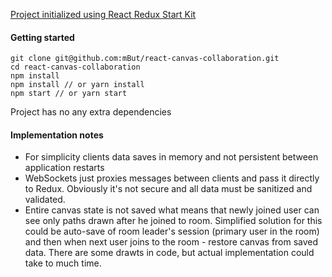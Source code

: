 [Project initialized using React Redux Start Kit](https://github.com/davezuko/react-redux-starter-kit.git)

#### Getting started

```
git clone git@github.com:mBut/react-canvas-collaboration.git
cd react-canvas-collaboration
npm install
npm install // or yarn install
npm start // or yarn start
```

Project has no any extra dependencies

#### Implementation notes

- For simplicity clients data saves in memory and not persistent between application restarts
- WebSockets just proxies messages between clients and pass it directly to Redux. Obviously it's not secure and all data must be sanitized and validated.
- Entire canvas state is not saved what means that newly joined user can see only paths drawn after he joined to room. Simplified solution for this could be auto-save of room leader's session (primary user in the room) and then when next user joins to the room - restore canvas from saved data. There are some drawts in code, but actual implementation could take to much time.

